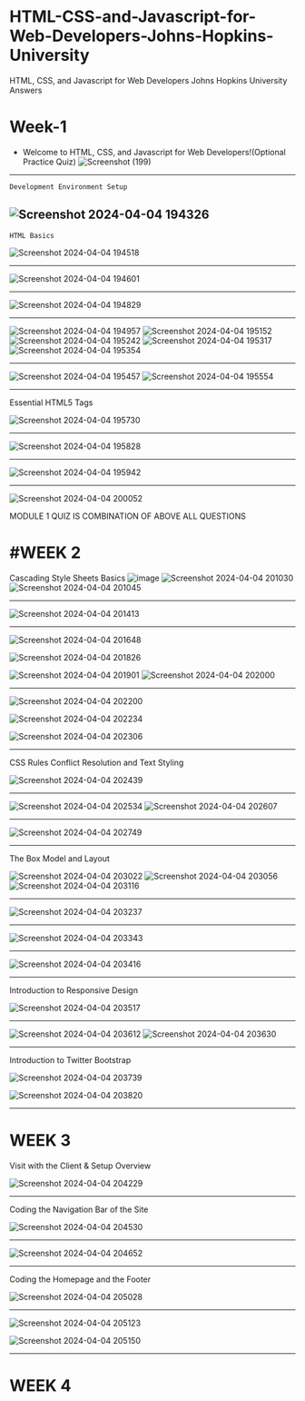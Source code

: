 # HTML-CSS-and-Javascript-for-Web-Developers-Johns-Hopkins-University
HTML, CSS, and Javascript for Web Developers Johns Hopkins University Answers


Week-1 
=======================================================================================================================================================================================================================================================================================================================================
 * Welcome to HTML, CSS, and Javascript for Web Developers!(Optional Practice Quiz)
![Screenshot (199)](https://github.com/RUDHRAPRATAPSINGH/HTML-CSS-and-Javascript-for-Web-Developers-Johns-Hopkins-University/assets/118198835/559fdb60-b3ad-4e38-968e-3edb111e4e9a)
----------------------------------------------------------------------------------------------------------------------------------------------------------------------------------------------------------------

    Development Environment Setup
![Screenshot 2024-04-04 194326](https://github.com/RUDHRAPRATAPSINGH/HTML-CSS-and-Javascript-for-Web-Developers-Johns-Hopkins-University/assets/118198835/eecfda03-f8d5-4880-bef0-078e3f429cfb)
------------------------------------------------------------------------------------------------------------------------------------------------------------------------------------------------------------
    
    HTML Basics

![Screenshot 2024-04-04 194518](https://github.com/RUDHRAPRATAPSINGH/HTML-CSS-and-Javascript-for-Web-Developers-Johns-Hopkins-University/assets/118198835/a02e5629-a2d2-4c45-84b9-3ad288df2865)

---------------------------------------------------------------------------------------------------------------------------------------------------------------------------------------------------------------------

![Screenshot 2024-04-04 194601](https://github.com/RUDHRAPRATAPSINGH/HTML-CSS-and-Javascript-for-Web-Developers-Johns-Hopkins-University/assets/118198835/8e67678b-1642-4cb4-8222-96cab785ae68)

-----------------------------------------------------------------------------------------------------------------------------------------------------------------------------------------------------------------

![Screenshot 2024-04-04 194829](https://github.com/RUDHRAPRATAPSINGH/HTML-CSS-and-Javascript-for-Web-Developers-Johns-Hopkins-University/assets/118198835/e485bd4b-73ce-4afc-8ec9-54941a195a9e)

------------------------------------------------------------------------------------------------------------------------------------------------------------------------------------------------------------------

![Screenshot 2024-04-04 194957](https://github.com/RUDHRAPRATAPSINGH/HTML-CSS-and-Javascript-for-Web-Developers-Johns-Hopkins-University/assets/118198835/bfb5170b-01e6-4e2f-b17c-c6bad3d19055)
![Screenshot 2024-04-04 195152](https://github.com/RUDHRAPRATAPSINGH/HTML-CSS-and-Javascript-for-Web-Developers-Johns-Hopkins-University/assets/118198835/05303767-9b73-4352-9b90-9d9f05204286)
![Screenshot 2024-04-04 195242](https://github.com/RUDHRAPRATAPSINGH/HTML-CSS-and-Javascript-for-Web-Developers-Johns-Hopkins-University/assets/118198835/fe0fd7e3-ed9a-429d-92ac-6cf0a7747021)
![Screenshot 2024-04-04 195317](https://github.com/RUDHRAPRATAPSINGH/HTML-CSS-and-Javascript-for-Web-Developers-Johns-Hopkins-University/assets/118198835/bb0f1541-d07b-4915-a4b6-5fa23449b692)
![Screenshot 2024-04-04 195354](https://github.com/RUDHRAPRATAPSINGH/HTML-CSS-and-Javascript-for-Web-Developers-Johns-Hopkins-University/assets/118198835/ff4b30ac-dafa-425e-b160-878f4e7a8430)


------------------------------------------------------------------------------------------------------------------------------------------------------------------------------------------------------------------


![Screenshot 2024-04-04 195457](https://github.com/RUDHRAPRATAPSINGH/HTML-CSS-and-Javascript-for-Web-Developers-Johns-Hopkins-University/assets/118198835/b2443d7e-003b-4324-a43c-a4e863e6c522)
![Screenshot 2024-04-04 195554](https://github.com/RUDHRAPRATAPSINGH/HTML-CSS-and-Javascript-for-Web-Developers-Johns-Hopkins-University/assets/118198835/53c9f873-3de0-4734-856e-3c80565fdea5)

-----------------------------------------------------------------------------------------------------------------------------------------------------------------------------------------------------------------


Essential HTML5 Tags

![Screenshot 2024-04-04 195730](https://github.com/RUDHRAPRATAPSINGH/HTML-CSS-and-Javascript-for-Web-Developers-Johns-Hopkins-University/assets/118198835/0365c1bf-ca6a-4309-845b-822dcf3b2e4f)

----------------------------------------------------------------------------------------------------------------------------------------------------------------------------------------------------------------

![Screenshot 2024-04-04 195828](https://github.com/RUDHRAPRATAPSINGH/HTML-CSS-and-Javascript-for-Web-Developers-Johns-Hopkins-University/assets/118198835/6b24eaca-dd88-4db1-bf40-4fe2b1fb06e4)

------------------------------------------------------------------------------------------------------------------------------------------------------------------------------------------------------------------


![Screenshot 2024-04-04 195942](https://github.com/RUDHRAPRATAPSINGH/HTML-CSS-and-Javascript-for-Web-Developers-Johns-Hopkins-University/assets/118198835/9716365b-170e-4146-90d3-a9bd5325b856)

----------------------------------------------------------------------------------------------------------------------------------------------------------------------------------------------------------------
![Screenshot 2024-04-04 200052](https://github.com/RUDHRAPRATAPSINGH/HTML-CSS-and-Javascript-for-Web-Developers-Johns-Hopkins-University/assets/118198835/c487daac-2477-436f-8d0d-802f968f96bf)


MODULE 1 QUIZ IS COMBINATION OF ABOVE ALL QUESTIONS

#WEEK 2
=======================================================================================================================================================================================================================================================================================================================================
Cascading Style Sheets Basics
![image](https://github.com/RUDHRAPRATAPSINGH/HTML-CSS-and-Javascript-for-Web-Developers-Johns-Hopkins-University/assets/118198835/5c7a7296-36a1-4d60-bfd1-5e33acfa1fe5)
![Screenshot 2024-04-04 201030](https://github.com/RUDHRAPRATAPSINGH/HTML-CSS-and-Javascript-for-Web-Developers-Johns-Hopkins-University/assets/118198835/7178162a-69d2-4ecc-8755-0b7e5e2efd25)
![Screenshot 2024-04-04 201045](https://github.com/RUDHRAPRATAPSINGH/HTML-CSS-and-Javascript-for-Web-Developers-Johns-Hopkins-University/assets/118198835/42e4fa47-13cd-4147-9e1b-fae9c0e533f2)


-------------------------------------------------------------------------------------------------------------------------------------------------------------------


![Screenshot 2024-04-04 201413](https://github.com/RUDHRAPRATAPSINGH/HTML-CSS-and-Javascript-for-Web-Developers-Johns-Hopkins-University/assets/118198835/3ef06bdb-4682-4585-b9cb-e1d8f0f8727d)


----------------------------------------------------------------------------------------------------------------------------------------------------------------

![Screenshot 2024-04-04 201648](https://github.com/RUDHRAPRATAPSINGH/HTML-CSS-and-Javascript-for-Web-Developers-Johns-Hopkins-University/assets/118198835/20e758bd-2a03-443b-9dca-44a684bf89f9)

![Screenshot 2024-04-04 201826](https://github.com/RUDHRAPRATAPSINGH/HTML-CSS-and-Javascript-for-Web-Developers-Johns-Hopkins-University/assets/118198835/4b15073e-20af-48fe-bf48-67211bc24997)

![Screenshot 2024-04-04 201901](https://github.com/RUDHRAPRATAPSINGH/HTML-CSS-and-Javascript-for-Web-Developers-Johns-Hopkins-University/assets/118198835/7bf43894-24c9-4d7c-9751-bc13f972d519)
![Screenshot 2024-04-04 202000](https://github.com/RUDHRAPRATAPSINGH/HTML-CSS-and-Javascript-for-Web-Developers-Johns-Hopkins-University/assets/118198835/1efc7b6a-749f-4020-bcd3-4a2661e57999)

------------------------------------------------------------------------------------------------------------------------------------------------------------------

![Screenshot 2024-04-04 202200](https://github.com/RUDHRAPRATAPSINGH/HTML-CSS-and-Javascript-for-Web-Developers-Johns-Hopkins-University/assets/118198835/e6b80f4d-9f20-4963-8fa4-e5f8d4b6abb7)

![Screenshot 2024-04-04 202234](https://github.com/RUDHRAPRATAPSINGH/HTML-CSS-and-Javascript-for-Web-Developers-Johns-Hopkins-University/assets/118198835/9ead87d7-e618-46e3-a66b-8608618a1a2a)

![Screenshot 2024-04-04 202306](https://github.com/RUDHRAPRATAPSINGH/HTML-CSS-and-Javascript-for-Web-Developers-Johns-Hopkins-University/assets/118198835/b5efcc0f-e87a-4657-8ce9-22226849c8c4)

---------------------------------------------------------------------------------------------------------------------------------------------------------------

CSS Rules Conflict Resolution and Text Styling

![Screenshot 2024-04-04 202439](https://github.com/RUDHRAPRATAPSINGH/HTML-CSS-and-Javascript-for-Web-Developers-Johns-Hopkins-University/assets/118198835/b6fdfca3-a297-4868-b26e-5eb9f4db50e8)

---------------------------------------------------------------------------------------------------------------------------------------------------------------

![Screenshot 2024-04-04 202534](https://github.com/RUDHRAPRATAPSINGH/HTML-CSS-and-Javascript-for-Web-Developers-Johns-Hopkins-University/assets/118198835/6a98e526-1e2b-4e10-bf35-61706173ff7f)
![Screenshot 2024-04-04 202607](https://github.com/RUDHRAPRATAPSINGH/HTML-CSS-and-Javascript-for-Web-Developers-Johns-Hopkins-University/assets/118198835/2a2a2031-f56a-4161-b8a5-c9b2f5847374)

---------------------------------------------------------------------------------------------------------------------------------------------------------------

![Screenshot 2024-04-04 202749](https://github.com/RUDHRAPRATAPSINGH/HTML-CSS-and-Javascript-for-Web-Developers-Johns-Hopkins-University/assets/118198835/e964a0e3-4c1e-4d8c-8027-b865f61bb308)

------------------------------------------------------------------------------------------------------------------------------------------------------------------

The Box Model and Layout

![Screenshot 2024-04-04 203022](https://github.com/RUDHRAPRATAPSINGH/HTML-CSS-and-Javascript-for-Web-Developers-Johns-Hopkins-University/assets/118198835/e0c96f89-5fa1-48e3-a842-74aada5e7bb7)
![Screenshot 2024-04-04 203056](https://github.com/RUDHRAPRATAPSINGH/HTML-CSS-and-Javascript-for-Web-Developers-Johns-Hopkins-University/assets/118198835/78498e15-e32c-4781-86c1-05af1cb72826)
![Screenshot 2024-04-04 203116](https://github.com/RUDHRAPRATAPSINGH/HTML-CSS-and-Javascript-for-Web-Developers-Johns-Hopkins-University/assets/118198835/7df93167-27e5-4c20-bf77-5f8b73046507)

------------------------------------------------------------------------------------------------------------------------------------------------------------
![Screenshot 2024-04-04 203237](https://github.com/RUDHRAPRATAPSINGH/HTML-CSS-and-Javascript-for-Web-Developers-Johns-Hopkins-University/assets/118198835/ee7ce1a6-e2b8-4f28-8b64-652f608f4907)

--------------------------------------------------------------------------------------------------------------------------------------------------------------

![Screenshot 2024-04-04 203343](https://github.com/RUDHRAPRATAPSINGH/HTML-CSS-and-Javascript-for-Web-Developers-Johns-Hopkins-University/assets/118198835/cacb67b7-0b9d-404d-b5a4-42eddf36877c)

-------------------------------------------------------------------------------------------------------------------------------------------------------------

![Screenshot 2024-04-04 203416](https://github.com/RUDHRAPRATAPSINGH/HTML-CSS-and-Javascript-for-Web-Developers-Johns-Hopkins-University/assets/118198835/d379b0a4-576d-407b-b2a4-43ee1291f006)

-----------------------------------------------------------------------------------------------------------------------------------------------------------------
Introduction to Responsive Design

![Screenshot 2024-04-04 203517](https://github.com/RUDHRAPRATAPSINGH/HTML-CSS-and-Javascript-for-Web-Developers-Johns-Hopkins-University/assets/118198835/5ed81e93-2fd0-404e-91ac-3b567df797c4)

----------------------------------------------------------------------------------------------------------------------------------------------------------------

![Screenshot 2024-04-04 203612](https://github.com/RUDHRAPRATAPSINGH/HTML-CSS-and-Javascript-for-Web-Developers-Johns-Hopkins-University/assets/118198835/d99f6171-c37b-4317-8858-2bcfb0ccd25e)
![Screenshot 2024-04-04 203630](https://github.com/RUDHRAPRATAPSINGH/HTML-CSS-and-Javascript-for-Web-Developers-Johns-Hopkins-University/assets/118198835/888be5e0-235b-4efd-b14b-02f1e923701c)

-----------------------------------------------------------------------------------------------------------------------------------------------------------------

Introduction to Twitter Bootstrap

![Screenshot 2024-04-04 203739](https://github.com/RUDHRAPRATAPSINGH/HTML-CSS-and-Javascript-for-Web-Developers-Johns-Hopkins-University/assets/118198835/1179ff9c-fc4e-4f0b-9cbb-bab5d0ed2835)

![Screenshot 2024-04-04 203820](https://github.com/RUDHRAPRATAPSINGH/HTML-CSS-and-Javascript-for-Web-Developers-Johns-Hopkins-University/assets/118198835/e1f69775-1f24-4859-8a74-967f1f80e4a7)

------------------------------------------------------------------------------------------------------------------------------------------------------------------

WEEK 3
==================================================================================================================================================================

Visit with the Client & Setup Overview

![Screenshot 2024-04-04 204229](https://github.com/RUDHRAPRATAPSINGH/HTML-CSS-and-Javascript-for-Web-Developers-Johns-Hopkins-University/assets/118198835/bb955851-06d1-4ae2-a028-371ac3999963)

-----------------------------------------------------------------------------------------------------------------------------------------------------------------

Coding the Navigation Bar of the Site

![Screenshot 2024-04-04 204530](https://github.com/RUDHRAPRATAPSINGH/HTML-CSS-and-Javascript-for-Web-Developers-Johns-Hopkins-University/assets/118198835/75942261-ea5b-4fe4-bab8-e214568f8e49)

---------------------------------------------------------------------------------------------------------------------------------------------------------------

![Screenshot 2024-04-04 204652](https://github.com/RUDHRAPRATAPSINGH/HTML-CSS-and-Javascript-for-Web-Developers-Johns-Hopkins-University/assets/118198835/96a37e0d-e526-478e-b09d-46612a8d6146)

--------------------------------------------------------------------------------------------------------------------------------------------------------------

Coding the Homepage and the Footer

![Screenshot 2024-04-04 205028](https://github.com/RUDHRAPRATAPSINGH/HTML-CSS-and-Javascript-for-Web-Developers-Johns-Hopkins-University/assets/118198835/c5086815-dfaf-4f29-8982-0eb8f841356a)

----------------------------------------------------------------------------------------------------------------------------------------------------------------

![Screenshot 2024-04-04 205123](https://github.com/RUDHRAPRATAPSINGH/HTML-CSS-and-Javascript-for-Web-Developers-Johns-Hopkins-University/assets/118198835/589fe091-0d0b-49ac-90b3-c63de6b78ee4)

![Screenshot 2024-04-04 205150](https://github.com/RUDHRAPRATAPSINGH/HTML-CSS-and-Javascript-for-Web-Developers-Johns-Hopkins-University/assets/118198835/6cea532f-bbfc-47d2-9ecc-d8ab1f92dbc1)

-------------------------------------------------------------------------------------------------------------------------------------------------------------------

WEEK 4
=================================================================================================================================================================



